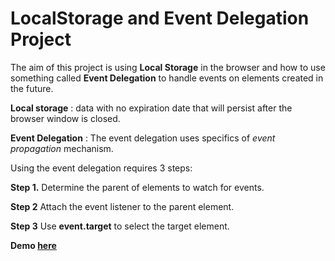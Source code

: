 # LocalStorage and Event Delegation Project

The aim of this project is using **Local Storage** in the browser and how to use something called **Event Delegation** to handle events on elements created in the future. 

**Local storage** : data with no expiration date that will persist after the browser window is closed.

**Event Delegation** : The event delegation uses specifics of *event propagation* mechanism.

Using the event delegation requires 3 steps:

**Step 1.** Determine the parent of elements to watch for events.

**Step 2** Attach the event listener to the parent element.

**Step 3** Use **event.target** to select the target element.

**Demo [here](https://neslinbaydar.github.io/15%20LocalStorage/index.html)**
